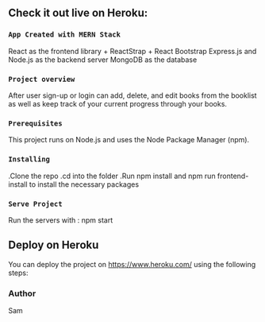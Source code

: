 ## Check it out live on Heroku:

### `App Created with MERN Stack`

React as the frontend library + ReactStrap + React Bootstrap
Express.js and Node.js as the backend server
MongoDB as the database

### `Project overview`

After user sign-up or login can add, delete, and edit books from the booklist as well as keep track of your current progress through your books.<br />

### `Prerequisites`

This project runs on Node.js and uses the Node Package Manager (npm).

### `Installing`

.Clone the repo
.cd into the folder
.Run npm install and npm run frontend-install to install the necessary packages

### `Serve Project`

Run the servers with : npm start

## Deploy on Heroku

You can deploy the project on https://www.heroku.com/ using the following steps:

### Author

Sam

